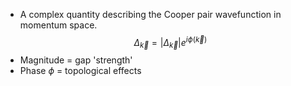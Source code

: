 - A complex quantity describing the Cooper pair wavefunction in momentum space.
$$\Delta_{\vec k}=|\Delta_{\vec k}|e^{i\phi(\vec k)}$$
- Magnitude = gap 'strength'
- Phase $\phi$ = topological effects